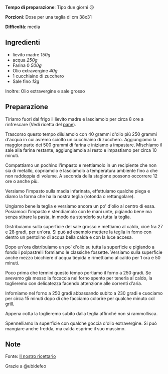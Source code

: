 **Tempo di preparazione**: Tipo due giorni :disappointed_relieved:

**Porzioni**: Dose per una teglia di cm 38x31

**Difficoltà**: media


## Ingredienti

- lievito madre *150g*
- acqua *250g*
- Farina 0 *500g*
- Olio extravergine *40g*
- 1 cucchiaino di zucchero
- Sale fino *13g*

Inoltre: Olio extravergine e sale grosso

## Preparazione

Tiriamo fuori dal frigo il lievito madre e lasciamolo per circa 8 ore a rinfrescare (Vedi ricetta del [pane](../pane/pane.md)).

Trascorso questo tempo diluiamolo con 40 grammi d'olio più 250 grammi d'acqua in cui avremo sciolto un cucchiaino di zucchero. 
Aggiungiamo la maggior parte dei 500 grammi di farina e iniziamo a impastare. 
Mischiamo il sale alla farina restante, aggiungiamola al resto e impastiamo per circa 10 minuti.

Compattiamo un pochino l'impasto e mettiamolo in un recipiente che non sia di metallo, copriamolo e lasciamolo a temperatura ambiente fino a che non raddoppia di volume. A seconda della stagione possono occorrere 12 ore o anche più.

Versiamo l'impasto sulla madia infarinata, effettuiamo qualche piega e diamo la forma che ha la nostra teglia (rotonda o rettangolare).

Ungiamo bene la teglia e versiamo ancora un po' d'olio al centro di essa. Posiamoci l'impasto e stendiamolo con le mani unte, pigiando bene ma senza stirare la pasta, in modo da stenderlo su tutta la teglia.

Distribuiamo sulla superficie del sale grosso e mettiamo al caldo, cioè fra 27 e 28 gradi, per un'ora. Si può ad esempio mettere la teglia in forno con dentro un pentolino di acqua bella calda e con la luce accesa.

Dopo un'ora distribuiamo un po' d'olio su tutta la superficie e pigiando a fondo i polpastrelli formiamo le classiche fossette. Versiamo sulla superficie anche mezzo bicchiere d'acqua tiepida e rimettiamo al caldo per 1 ora e 50 minuti.

Poco prima che termini questo tempo portiamo il forno a 250 gradi. Se avevamo già messo la focaccia nel forno spento per tenerla al caldo, la toglieremo con delicatezza facendo attenzione alle correnti d'aria.

Inforniamo nel forno a 250 gradi abbassando subito a 230 gradi e cuociamo per circa 15 minuti dopo di che facciamo colorire per qualche minuto col grill.

Appena cotta la toglieremo subito dalla teglia affinché non si rammollisca.

Spennelliamo la superficie con qualche goccia d'olio extravergine. Si può mangiare anche fredda, ma calda esprime il suo massimo.

## Note

Fonte: [Il nostro ricettario](http://ilnostroricettario.blogspot.com/2010/02/focaccia-alla-genovese-col-lievito.html)

Grazie a @ubidefeo